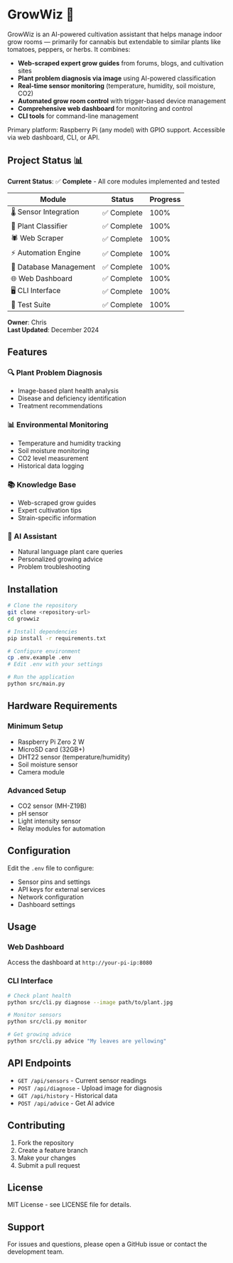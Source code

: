# GrowWiz 🌿

GrowWiz is an AI-powered cultivation assistant that helps manage indoor grow rooms — primarily for cannabis but extendable to similar plants like tomatoes, peppers, or herbs. It combines:

- **Web-scraped expert grow guides** from forums, blogs, and cultivation sites
- **Plant problem diagnosis via image** using AI-powered classification
- **Real-time sensor monitoring** (temperature, humidity, soil moisture, CO2)
- **Automated grow room control** with trigger-based device management
- **Comprehensive web dashboard** for monitoring and control
- **CLI tools** for command-line management

Primary platform: Raspberry Pi (any model) with GPIO support. Accessible via web dashboard, CLI, or API.

## Project Status 📊

**Current Status**: ✅ **Complete** - All core modules implemented and tested

| Module | Status | Progress |
|--------|--------|----------|
| 🌡️ Sensor Integration | ✅ Complete | 100% |
| 🤖 Plant Classifier | ✅ Complete | 100% |
| 🕷️ Web Scraper | ✅ Complete | 100% |
| ⚡ Automation Engine | ✅ Complete | 100% |
| 💾 Database Management | ✅ Complete | 100% |
| 🌐 Web Dashboard | ✅ Complete | 100% |
| 🖥️ CLI Interface | ✅ Complete | 100% |
| 🧪 Test Suite | ✅ Complete | 100% |

**Owner**: Chris  
**Last Updated**: December 2024

## Features

### 🔍 Plant Problem Diagnosis
- Image-based plant health analysis
- Disease and deficiency identification
- Treatment recommendations

### 📊 Environmental Monitoring
- Temperature and humidity tracking
- Soil moisture monitoring
- CO2 level measurement
- Historical data logging

### 📚 Knowledge Base
- Web-scraped grow guides
- Expert cultivation tips
- Strain-specific information

### 🤖 AI Assistant
- Natural language plant care queries
- Personalized growing advice
- Problem troubleshooting

## Installation

```bash
# Clone the repository
git clone <repository-url>
cd growwiz

# Install dependencies
pip install -r requirements.txt

# Configure environment
cp .env.example .env
# Edit .env with your settings

# Run the application
python src/main.py
```

## Hardware Requirements

### Minimum Setup
- Raspberry Pi Zero 2 W
- MicroSD card (32GB+)
- DHT22 sensor (temperature/humidity)
- Soil moisture sensor
- Camera module

### Advanced Setup
- CO2 sensor (MH-Z19B)
- pH sensor
- Light intensity sensor
- Relay modules for automation

## Configuration

Edit the `.env` file to configure:
- Sensor pins and settings
- API keys for external services
- Network configuration
- Dashboard settings

## Usage

### Web Dashboard
Access the dashboard at `http://your-pi-ip:8080`

### CLI Interface
```bash
# Check plant health
python src/cli.py diagnose --image path/to/plant.jpg

# Monitor sensors
python src/cli.py monitor

# Get growing advice
python src/cli.py advice "My leaves are yellowing"
```

## API Endpoints

- `GET /api/sensors` - Current sensor readings
- `POST /api/diagnose` - Upload image for diagnosis
- `GET /api/history` - Historical data
- `POST /api/advice` - Get AI advice

## Contributing

1. Fork the repository
2. Create a feature branch
3. Make your changes
4. Submit a pull request

## License

MIT License - see LICENSE file for details.

## Support

For issues and questions, please open a GitHub issue or contact the development team.